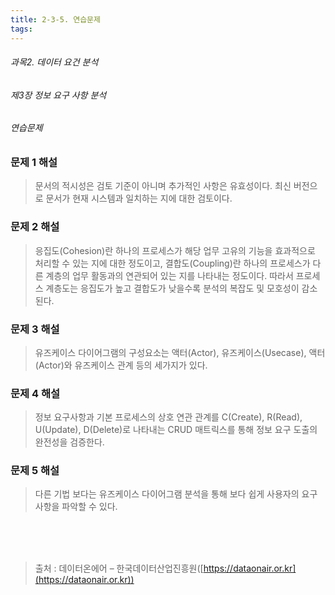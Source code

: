 ```yaml
---
title: 2-3-5. 연습문제
tags: 
---
```


###### 과목2. 데이터 요건 분석
###### 제3장 정보 요구 사항 분석
###### 연습문제

### 문제 1 해설
> 문서의 적시성은 검토 기준이 아니며 추가적인 사항은 유효성이다. 최신 버전으로 문서가 현재 시스템과 일치하는 지에 대한 검토이다.
 
### 문제 2 해설
> 응집도(Cohesion)란 하나의 프로세스가 해당 업무 고유의 기능을 효과적으로 처리할 수 있는 지에 대한 정도이고, 결합도(Coupling)란 하나의 프로세스가 다른 계층의 업무 활동과의 연관되어 있는 지를 나타내는 정도이다. 따라서 프로세스 계층도는 응집도가 높고 결합도가 낮을수록 분석의 복잡도 및 모호성이 감소된다.
 
### 문제 3 해설
> 유즈케이스 다이어그램의 구성요소는 액터(Actor), 유즈케이스(Usecase), 액터(Actor)와 유즈케이스 관계 등의 세가지가 있다.
 
### 문제 4 해설
> 정보 요구사항과 기본 프로세스의 상호 연관 관계를 C(Create), R(Read), U(Update), D(Delete)로 나타내는 CRUD 매트릭스를 통해 정보 요구 도출의 완전성을 검증한다.
 
### 문제 5 해설
> 다른 기법 보다는 유즈케이스 다이어그램 분석을 통해 보다 쉽게 사용자의 요구 사항을 파악할 수 있다.

<br><br><br>
> 출처 : 데이터온에어 – 한국데이터산업진흥원([https://dataonair.or.kr](https://dataonair.or.kr))